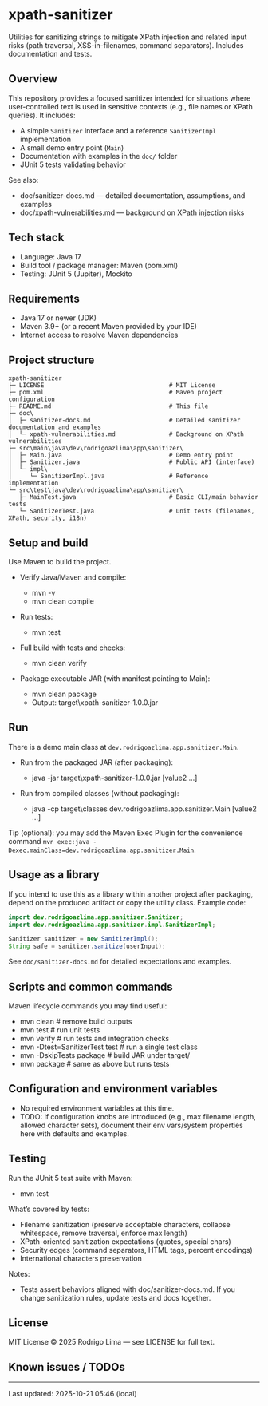 # xpath-sanitizer

Utilities for sanitizing strings to mitigate XPath injection and related input risks (path traversal, XSS-in-filenames, command separators). Includes documentation and tests.

## Overview
This repository provides a focused sanitizer intended for situations where user-controlled text is used in sensitive contexts (e.g., file names or XPath queries). It includes:
- A simple `Sanitizer` interface and a reference `SanitizerImpl` implementation
- A small demo entry point (`Main`)
- Documentation with examples in the `doc/` folder
- JUnit 5 tests validating behavior

See also:
- doc/sanitizer-docs.md — detailed documentation, assumptions, and examples
- doc/xpath-vulnerabilities.md — background on XPath injection risks

## Tech stack
- Language: Java 17
- Build tool / package manager: Maven (pom.xml)
- Testing: JUnit 5 (Jupiter), Mockito

## Requirements
- Java 17 or newer (JDK)
- Maven 3.9+ (or a recent Maven provided by your IDE)
- Internet access to resolve Maven dependencies

## Project structure
```
xpath-sanitizer
├─ LICENSE                                   # MIT License
├─ pom.xml                                   # Maven project configuration
├─ README.md                                 # This file
├─ doc\
│  ├─ sanitizer-docs.md                      # Detailed sanitizer documentation and examples
│  └─ xpath-vulnerabilities.md               # Background on XPath vulnerabilities
├─ src\main\java\dev\rodrigoazlima\app\sanitizer\
│  ├─ Main.java                              # Demo entry point
│  ├─ Sanitizer.java                         # Public API (interface)
│  └─ impl\
│     └─ SanitizerImpl.java                  # Reference implementation
└─ src\test\java\dev\rodrigoazlima\app\sanitizer\
   ├─ MainTest.java                          # Basic CLI/main behavior tests
   └─ SanitizerTest.java                     # Unit tests (filenames, XPath, security, i18n)
```

## Setup and build
Use Maven to build the project.

- Verify Java/Maven and compile:
  - mvn -v
  - mvn clean compile

- Run tests:
  - mvn test

- Full build with tests and checks:
  - mvn clean verify

- Package executable JAR (with manifest pointing to Main):
  - mvn clean package
  - Output: target\xpath-sanitizer-1.0.0.jar

## Run
There is a demo main class at `dev.rodrigoazlima.app.sanitizer.Main`.

- Run from the packaged JAR (after packaging):
  - java -jar target\xpath-sanitizer-1.0.0.jar <value1> [value2 ...]

- Run from compiled classes (without packaging):
  - java -cp target\classes dev.rodrigoazlima.app.sanitizer.Main <value1> [value2 ...]

Tip (optional): you may add the Maven Exec Plugin for the convenience command
`mvn exec:java -Dexec.mainClass=dev.rodrigoazlima.app.sanitizer.Main`.

## Usage as a library
If you intend to use this as a library within another project after packaging, depend on the produced artifact or copy the utility class. Example code:

```java
import dev.rodrigoazlima.app.sanitizer.Sanitizer;
import dev.rodrigoazlima.app.sanitizer.impl.SanitizerImpl;

Sanitizer sanitizer = new SanitizerImpl();
String safe = sanitizer.sanitize(userInput);
```

See `doc/sanitizer-docs.md` for detailed expectations and examples.

## Scripts and common commands
Maven lifecycle commands you may find useful:
- mvn clean                       # remove build outputs
- mvn test                        # run unit tests
- mvn verify                      # run tests and integration checks
- mvn -Dtest=SanitizerTest test   # run a single test class
- mvn -DskipTests package         # build JAR under target/
- mvn package                     # same as above but runs tests

## Configuration and environment variables
- No required environment variables at this time.
- TODO: If configuration knobs are introduced (e.g., max filename length, allowed character sets), document their env vars/system properties here with defaults and examples.

## Testing
Run the JUnit 5 test suite with Maven:
- mvn test

What’s covered by tests:
- Filename sanitization (preserve acceptable characters, collapse whitespace, remove traversal, enforce max length)
- XPath-oriented sanitization expectations (quotes, special chars)
- Security edges (command separators, HTML tags, percent encodings)
- International characters preservation

Notes:
- Tests assert behaviors aligned with doc/sanitizer-docs.md. If you change sanitization rules, update tests and docs together.

## License
MIT License © 2025 Rodrigo Lima — see LICENSE for full text.

## Known issues / TODOs

---

Last updated: 2025-10-21 05:46 (local)
